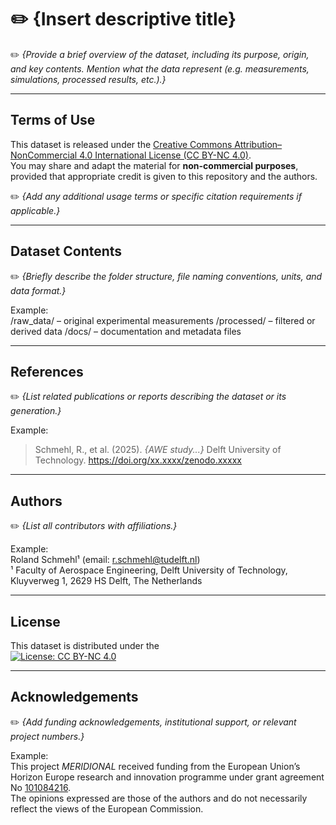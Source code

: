 # ✏️ {Insert descriptive title}

✏️ *{Provide a brief overview of the dataset, including its purpose, origin, and key contents. Mention what the data represent (e.g. measurements, simulations, processed results, etc.).}*

---

## Terms of Use

This dataset is released under the [Creative Commons Attribution–NonCommercial 4.0 International License (CC BY-NC 4.0)](https://creativecommons.org/licenses/by-nc/4.0/).  
You may share and adapt the material for **non-commercial purposes**, provided that appropriate credit is given to this repository and the authors.

✏️ *{Add any additional usage terms or specific citation requirements if applicable.}*

---

## Dataset Contents

✏️ *{Briefly describe the folder structure, file naming conventions, units, and data format.}*

Example:  
/raw_data/ – original experimental measurements
/processed/ – filtered or derived data
/docs/ – documentation and metadata files

---

## References

✏️ *{List related publications or reports describing the dataset or its generation.}*

Example:  
> Schmehl, R., et al. (2025). *{AWE study...}* Delft University of Technology. https://doi.org/xx.xxxx/zenodo.xxxxx

---

## Authors

✏️ *{List all contributors with affiliations.}*

Example:  
Roland Schmehl¹ (email: r.schmehl@tudelft.nl)  
¹ Faculty of Aerospace Engineering, Delft University of Technology, Kluyverweg 1, 2629 HS Delft, The Netherlands

---

## License

This dataset is distributed under the  
[![License: CC BY-NC 4.0](https://img.shields.io/badge/License-CC%20BY--NC%204.0-lightgrey.svg)](https://creativecommons.org/licenses/by-nc/4.0/)

---

## Acknowledgements

✏️ *{Add funding acknowledgements, institutional support, or relevant project numbers.}*

Example:  
This project *MERIDIONAL* received funding from the European Union’s Horizon Europe research and innovation programme under grant agreement No [101084216](https://doi.org/10.3030/101084216).  
The opinions expressed are those of the authors and do not necessarily reflect the views of the European Commission.
